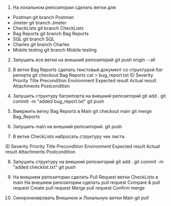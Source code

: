 1. На локальном репозитории сделать ветки для:
- Postman		git branch Postman
- Jmeter 		git branch Jmeter 
- CheckLists	git branch CheckLists
- Bag Reports	git branch Bag Reports
- SQL			git branch SQL
- Charles		git branch Charles
- Mobile testing	git branch Mobile testing

2. Запушить все ветки на внешний репозиторий 
	git push origin --all

3. В ветке Bag Reports сделать текстовый документ со структурой баг репорта 
	git checkout Bag Reports
	cat > bug_report.txt
ID
Severity
Priority
Title
Precondition
Environment
Expected result
Actual result
Attachments
Postcondition

4. Запушить структуру багрепорта на внешний репозиторий
	git add .
	git commit -m "added bug_report.txt"
	git push

5. Вмержить ветку Bag Reports в Main
	git checkout main
	git merge Bag_Reports
6. Запушить main на внешний репозиторий.
	git push
7. В ветке CheckLists набросать структуру чек листа.

ID
Severity
Priority
Title
Precondition
Environment
Expected result
Actual result
Attachments
Postcondition

8. Запушить структуру на внешний репозиторий
	git add .
	git commit -m "added checklist.txt"
	git push

9. На внешнем репозитории сделать Pull Request ветки CheckLists в main
	На внешнем репозитории сделать pull request
Compare & pull request
Create pull request
Merge pull request
Confirm merge 

10. Синхронизировать Внешнюю и Локальную ветки Main
	git pull
